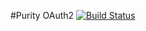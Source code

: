 #Purity OAuth2 [![Build Status](https://drone.io/github.com/0xor1/purity_oauth2/status.png)](https://drone.io/github.com/0xor1/purity_oauth2/latest)


